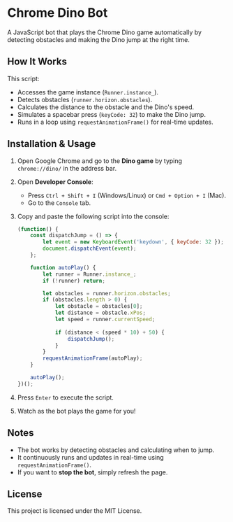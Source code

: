 # Chrome Dino Bot

A JavaScript bot that plays the Chrome Dino game automatically by detecting obstacles and making the Dino jump at the right time.

## How It Works
This script:
- Accesses the game instance (`Runner.instance_`).
- Detects obstacles (`runner.horizon.obstacles`).
- Calculates the distance to the obstacle and the Dino's speed.
- Simulates a spacebar press (`keyCode: 32`) to make the Dino jump.
- Runs in a loop using `requestAnimationFrame()` for real-time updates.

## Installation & Usage
1. Open Google Chrome and go to the **Dino game** by typing `chrome://dino/` in the address bar.
2. Open **Developer Console**:
   - Press `Ctrl + Shift + I` (Windows/Linux) or `Cmd + Option + I` (Mac).
   - Go to the `Console` tab.
3. Copy and paste the following script into the console:
   
   ```javascript
   (function() {
       const dispatchJump = () => {
           let event = new KeyboardEvent('keydown', { keyCode: 32 });
           document.dispatchEvent(event);
       };

       function autoPlay() {
           let runner = Runner.instance_;
           if (!runner) return;

           let obstacles = runner.horizon.obstacles;
           if (obstacles.length > 0) {
               let obstacle = obstacles[0];
               let distance = obstacle.xPos;
               let speed = runner.currentSpeed;
               
               if (distance < (speed * 10) + 50) {
                   dispatchJump();
               }
           }
           requestAnimationFrame(autoPlay);
       }

       autoPlay();
   })();
   ```
4. Press `Enter` to execute the script.
5. Watch as the bot plays the game for you!

## Notes
- The bot works by detecting obstacles and calculating when to jump.
- It continuously runs and updates in real-time using `requestAnimationFrame()`.
- If you want to **stop the bot**, simply refresh the page.

## License
This project is licensed under the MIT License.

